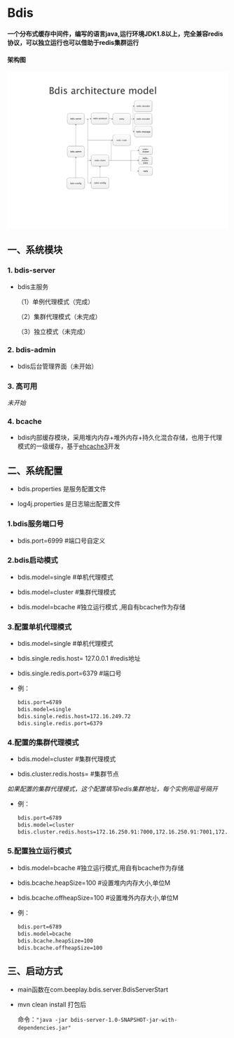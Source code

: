 # Bdis

#### 一个分布式缓存中间件，编写的语言java,运行环境JDK1.8以上，完全兼容redis协议，可以独立运行也可以借助于redis集群运行

#### 架构图

![image](https://github.com/fayechenlong/bdis/blob/master/img/bdis-arc-v1.0.png)

## 一、系统模块
 
### 1. bdis-server

* bdis主服务
    
    （1）单例代理模式（完成）
    
    （2）集群代理模式（未完成）
    
    （3）独立模式（未完成）
    
### 2. bdis-admin

* bdis后台管理界面（未开始）
  
### 3. 高可用

  *未开始*
 
### 4. bcache

  * bdis内部缓存模块，采用堆内内存+堆外内存+持久化混合存储，也用于代理模式的一级缓存，基于[ehcache3](http://www.ehcache.org)开发

## 二、系统配置
 
   * bdis.properties 是服务配置文件

   * log4j.properties 是日志输出配置文件
    
### 1.bdis服务端口号
  
   * bdis.port=6999  #端口号自定义
 
### 2.bdis启动模式
 
   * bdis.model=single  #单机代理模式  
   
   * bdis.model=cluster #集群代理模式
   
   * bdis.model=bcache #独立运行模式 ,用自有bcache作为存储
        
### 3.配置单机代理模式
   
   * bdis.model=single  #单机代理模式
   
   * bdis.single.redis.host= 127.0.0.1  #redis地址
   
   * bdis.single.redis.port=6379  #端口号
   
   * 例：
     
         bdis.port=6789
         bdis.model=single
         bdis.single.redis.host=172.16.249.72
         bdis.single.redis.port=6379
   
### 4.配置的集群代理模式

   * bdis.model=cluster #集群代理模式
   
   * bdis.cluster.redis.hosts= #集群节点
   
   *如果配置的集群代理模式，这个配置填写redis集群地址，每个实例用逗号隔开*
   
   * 例：
   
         bdis.port=6789
         bdis.model=cluster
         bdis.cluster.redis.hosts=172.16.250.91:7000,172.16.250.91:7001,172.16.250.91:7002,172.16.250.91:7003,172.16.250.91:7004,172.16.250.91:7005
          
### 5.配置独立运行模式

   * bdis.model=bcache #独立运行模式,用自有bcache作为存储
   
   * bdis.bcache.heapSize=100 #设置堆内内存大小,单位M
   
   * bdis.bcache.offheapSize=100 #设置堆外内存大小,单位M
   
   * 例：
   
         bdis.port=6789
         bdis.model=bcache
         bdis.bcache.heapSize=100
         bdis.bcache.offheapSize=100
   
## 三、启动方式

* main函数在com.beeplay.bdis.server.BdisServerStart

* mvn clean install 打包后   

  命令：```"java -jar bdis-server-1.0-SNAPSHOT-jar-with-dependencies.jar"```  
